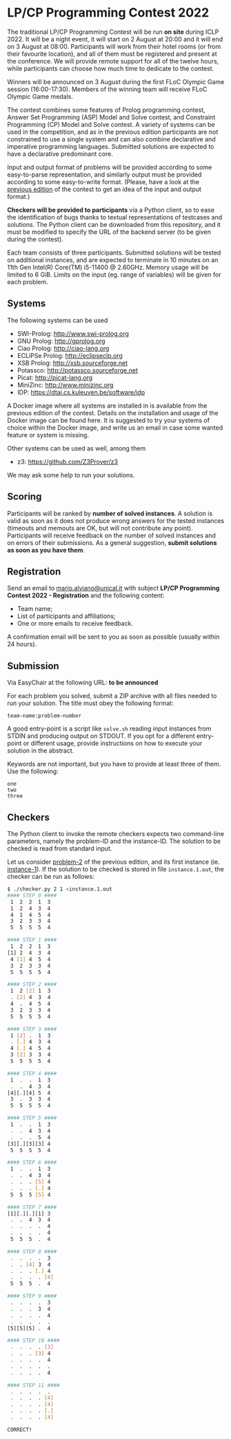 # LP/CP Programming Contest 2022

The traditional LP/CP Programming Contest will be run **on site** during ICLP 2022.
It will be a night event, it will start on 2 August at 20:00 and it will end on 3 August at 08:00.
Participants will work from their hotel rooms (or from their favourite location), and all of them must be registered and present at the conference.
We will provide remote support for all of the twelve hours, while participants can choose how much time to dedicate to the contest.

Winners will be announced on 3 August during the first FLoC Olympic Game session (16:00-17:30).
Members of the winning team will receive FLoC Olympic Game medals.

The contest combines some features of Prolog programming contest, Answer Set Programming (ASP) Model and Solve contest, and Constraint Programming (CP) Model and Solve contest.
A variety of systems can be used in the competition, and as in the previous edition participants are not constrained to use a single system and can also combine declarative and imperative programming languages.
Submitted solutions are expected to have a declarative predominant core.

Input and output format of problems will be provided according to some easy-to-parse representation, and similarly output must be provided according to some easy-to-write format.
(Please, have a look at the [previous edition](https://github.com/alviano/lpcp-contest-2021) of the contest to get an idea of the input and output format.)

**Checkers will be provided to participants** via a Python client, so to ease the identification of bugs thanks to textual representations of testcases and solutions.
The Python client can be downloaded from this repository, and it must be modified to specify the URL of the backend server (to be given during the contest).

Each team consists of three participants.
Submitted solutions will be tested on additional instances, and are expected to terminate in 10 minutes on an 11th Gen Intel(R) Core(TM) i5-11400 @ 2.60GHz.
Memory usage will be limited to 6 GiB.
Limits on the input (eg. range of variables) will be given for each problem.


## Systems

The following systems can be used 

* SWI-Prolog: http://www.swi-prolog.org
* GNU Prolog: http://gprolog.org
* Ciao Prolog: http://ciao-lang.org
* ECLiPSe Prolog: http://eclipseclp.org
* XSB Prolog: http://xsb.sourceforge.net
* Potassco: http://potassco.sourceforge.net
* Picat: http://picat-lang.org
* MiniZinc: http://www.minizinc.org
* IDP: https://dtai.cs.kuleuven.be/software/idp

A Docker image where all systems are installed in is available from the previous edition of the contest. Details on the installation and usage of the Docker image can be found here.
It is suggested to try your systems of choice within the Docker image, and write us an email in case some wanted feature or system is missing.

Other systems can be used as well, among them

* z3: https://github.com/Z3Prover/z3

We may ask some help to run your solutions.


## Scoring

Participants will be ranked by **number of solved instances**.
A solution is valid as soon as it does not produce wrong answers for the tested instances (timeouts and memouts are OK, but will not contribute any point).
Participants will receive feedback on the number of solved instances and on errors of their submissions.
As a general suggestion, **submit solutions as soon as you have them**.


## Registration

Send an email to mario.alviano@unical.it with subject **LP/CP Programming Contest 2022 - Registration** and the following content:

* Team name;
* List of participants and affiliations;
* One or more emails to receive feedback.

A confirmation email will be sent to you as soon as possible (usually within 24 hours).



## Submission

Via EasyChair at the following URL: **to be announced**

For each problem you solved, submit a ZIP archive with all files needed to run your solution.
The title must obey the following format:

```
team-name:problem-number
```

A good entry-point is a script like `solve.sh` reading input instances from STDIN and producing output on STDOUT.
If you opt for a different entry-point or different usage, provide instructions on how to execute your solution in the abstract.

Keywords are not important, but you have to provide at least three of them. Use the following:

```
one
two
three
```


## Checkers

The Python client to invoke the remote checkers expects two command-line parameters, namely the problem-ID and the instance-ID.
The solution to be checked is read from standard input.

Let us consider [problem-2](https://github.com/alviano/lpcp-contest-2021/tree/main/problem-2) of the previous edition, and its first instance (ie. [instance-1](https://github.com/alviano/lpcp-contest-2021/blob/main/problem-2/instance.1.in)).
If the solution to be checked is stored in file `instance.1.out`, the checker can be run as follows:
```bash
$ ./checker.py 2 1 <instance.1.out
#### STEP 0 ####
 1  2  2  1  3 
 1  2  4  3  4 
 4  1  4  5  4 
 3  2  3  3  4 
 5  5  5  5  4 

#### STEP 1 ####
 1  2  2  1  3 
[1] 2  4  3  4 
 4 [1] 4  5  4 
 3  2  3  3  4 
 5  5  5  5  4 

#### STEP 2 ####
 1  2 [2] 1  3 
 . [2] 4  3  4 
 4  .  4  5  4 
 3  2  3  3  4 
 5  5  5  5  4 

#### STEP 3 ####
 1 [2] .  1  3 
 . [.] 4  3  4 
 4 [.] 4  5  4 
 3 [2] 3  3  4 
 5  5  5  5  4 

#### STEP 4 ####
 1  .  .  1  3 
 .  .  4  3  4 
[4][.][4] 5  4 
 3  .  3  3  4 
 5  5  5  5  4 

#### STEP 5 ####
 1  .  .  1  3 
 .  .  4  3  4 
 .  .  .  5  4 
[3][.][3][3] 4 
 5  5  5  5  4 

#### STEP 6 ####
 1  .  .  1  3 
 .  .  4  3  4 
 .  .  . [5] 4 
 .  .  . [.] 4 
 5  5  5 [5] 4 

#### STEP 7 ####
[1][.][.][1] 3 
 .  .  4  3  4 
 .  .  .  .  4 
 .  .  .  .  4 
 5  5  5  .  4 

#### STEP 8 ####
 .  .  .  .  3 
 .  . [4] 3  4 
 .  .  . [.] 4 
 .  .  .  . [4]
 5  5  5  .  4 

#### STEP 9 ####
 .  .  .  .  3 
 .  .  .  3  4 
 .  .  .  .  4 
 .  .  .  .  . 
[5][5][5] .  4 

#### STEP 10 ####
 .  .  .  . [3]
 .  .  . [3] 4 
 .  .  .  .  4 
 .  .  .  .  . 
 .  .  .  .  4 

#### STEP 11 ####
 .  .  .  .  . 
 .  .  .  . [4]
 .  .  .  . [4]
 .  .  .  . [.]
 .  .  .  . [4]

CORRECT!
```
